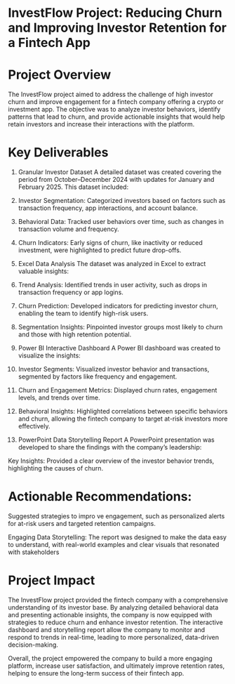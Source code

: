 # InvestFlow Project: Reducing Churn and Improving Investor Retention for a Fintech App
# Project Overview
The InvestFlow project aimed to address the challenge of high investor churn and improve engagement for a fintech company offering a crypto or investment app. The objective was to analyze investor behaviors, identify patterns that lead to churn, and provide actionable insights that would help retain investors and increase their interactions with the platform.

# Key Deliverables
1) Granular Investor Dataset A detailed dataset was created covering the period from October–December 2024 with updates for January and February 2025. This dataset included:

2) Investor Segmentation: Categorized investors based on factors such as transaction frequency, app interactions, and account balance.

3) Behavioral Data: Tracked user behaviors over time, such as changes in transaction volume and frequency.

4) Churn Indicators: Early signs of churn, like inactivity or reduced investment, were highlighted to predict future drop-offs.

5) Excel Data Analysis The dataset was analyzed in Excel to extract valuable insights:

6) Trend Analysis: Identified trends in user activity, such as drops in transaction frequency or app logins.
8) Churn Prediction: Developed indicators for predicting investor churn, enabling the team to identify high-risk users.

9) Segmentation Insights: Pinpointed investor groups most likely to churn and those with high retention potential.

10) Power BI Interactive Dashboard A Power BI dashboard was created to visualize the insights:

11) Investor Segments: Visualized investor behavior and transactions, segmented by factors like frequency and engagement.

12) Churn and Engagement Metrics: Displayed churn rates, engagement levels, and trends over time.

13) Behavioral Insights: Highlighted correlations between specific behaviors and churn, allowing the fintech company to target at-risk investors more effectively.

14) PowerPoint Data Storytelling Report A PowerPoint presentation was developed to share the findings with the company’s leadership:

Key Insights: Provided a clear overview of the investor behavior trends, highlighting the causes of churn.

# Actionable Recommendations:

Suggested strategies to impro
ve engagement, such as personalized alerts for at-risk users and targeted retention campaigns.

Engaging Data Storytelling: The report was designed to make the data easy to understand, with real-world examples and clear visuals that resonated with stakeholders


# Project Impact
The InvestFlow project provided the fintech company with a comprehensive understanding of its investor base. By analyzing detailed behavioral data and presenting actionable insights, the company is now equipped with strategies to reduce churn and enhance investor retention. The interactive dashboard and storytelling report allow the company to monitor and respond to trends in real-time, leading to more personalized, data-driven decision-making.

Overall, the project empowered the company to build a more engaging platform, increase user satisfaction, and ultimately improve retention rates, helping to ensure the long-term success of their fintech app.

